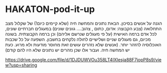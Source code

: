 # HAKATON-pod-it-up


הגנה על אנשים בסיכון. הבאת נתונים והמחשה חיה (שלא קיימים כיום!) של שקלול מצב התחלואה (צבע הקבוצה: אדום, כתום , צהוב.... גוונים שונים) במעגלים חברתיים שונים, לכל אדם ברמה האישית (על פי מעגלים שנרשם אליהם) וכן ברמה הקבוצתית. בשונה מכיום, גם מעגלים שניים ושלישיים לחולה נלקחים בחשבון. השפעה על כל שכבות האוכלוסיה להזהר יותר. (אנשים שלא נזהרים עושים זאת מחוסר מודעות ולא מרוע. כעת יש המחשה חיה. ועבור אלו שכן נזהרים יש נתונים שלא היו להם קודם)

https://drive.google.com/file/d/1DJDUWVOu358LT4IXIesja88F7jopP8s9/view?usp=sharing
